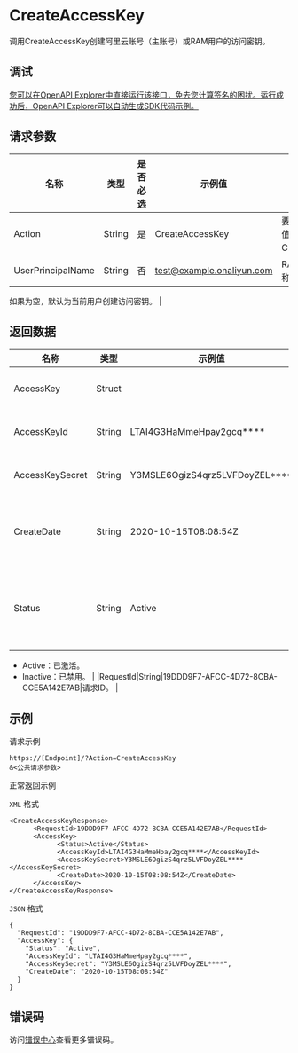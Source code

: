 # CreateAccessKey

调用CreateAccessKey创建阿里云账号（主账号）或RAM用户的访问密钥。

## 调试

[您可以在OpenAPI Explorer中直接运行该接口，免去您计算签名的困扰。运行成功后，OpenAPI Explorer可以自动生成SDK代码示例。](https://api.aliyun.com/#product=Ims&api=CreateAccessKey&type=RPC&version=2019-08-15)

## 请求参数

|名称|类型|是否必选|示例值|描述|
|--|--|----|---|--|
|Action|String|是|CreateAccessKey|要执行的操作。取值：CreateAccessKey。 |
|UserPrincipalName|String|否|test@example.onaliyun.com|RAM用户的登录名称。

 如果为空，默认为当前用户创建访问密钥。 |

## 返回数据

|名称|类型|示例值|描述|
|--|--|---|--|
|AccessKey|Struct| |访问密钥。 |
|AccessKeyId|String|LTAI4G3HaMmeHpay2gcq\*\*\*\*|访问密钥ID。 |
|AccessKeySecret|String|Y3MSLE6OgizS4qrz5LVFDoyZEL\*\*\*\*|访问密钥。 |
|CreateDate|String|2020-10-15T08:08:54Z|访问密钥的创建时间。 |
|Status|String|Active|访问密钥的状态。取值：

 -   Active：已激活。
-   Inactive：已禁用。 |
|RequestId|String|19DDD9F7-AFCC-4D72-8CBA-CCE5A142E7AB|请求ID。 |

## 示例

请求示例

```
https://[Endpoint]/?Action=CreateAccessKey
&<公共请求参数>
```

正常返回示例

`XML` 格式

```
<CreateAccessKeyResponse>
	  <RequestId>19DDD9F7-AFCC-4D72-8CBA-CCE5A142E7AB</RequestId>
	  <AccessKey>
		    <Status>Active</Status>
		    <AccessKeyId>LTAI4G3HaMmeHpay2gcq****</AccessKeyId>
		    <AccessKeySecret>Y3MSLE6OgizS4qrz5LVFDoyZEL****</AccessKeySecret>
		    <CreateDate>2020-10-15T08:08:54Z</CreateDate>
	  </AccessKey>
</CreateAccessKeyResponse>
```

`JSON` 格式

```
{
  "RequestId": "19DDD9F7-AFCC-4D72-8CBA-CCE5A142E7AB",
  "AccessKey": {
    "Status": "Active",
    "AccessKeyId": "LTAI4G3HaMmeHpay2gcq****",
    "AccessKeySecret": "Y3MSLE6OgizS4qrz5LVFDoyZEL****",
    "CreateDate": "2020-10-15T08:08:54Z"
  }
}
```

## 错误码

访问[错误中心](https://error-center.alibabacloud.com/status/product/Ims)查看更多错误码。


